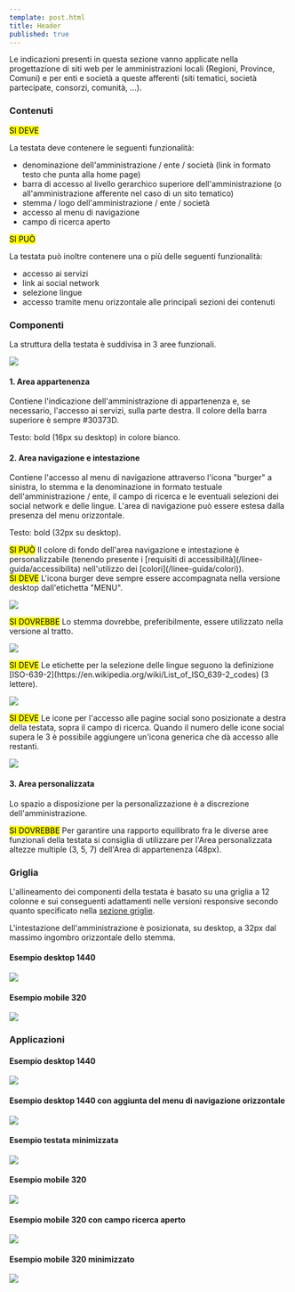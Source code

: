 ```yaml
---
template: post.html
title: Header
published: true
---
```


Le indicazioni presenti in questa sezione vanno applicate nella progettazione di siti web
per le amministrazioni locali (Regioni, Province, Comuni) e per enti e società a queste afferenti
(siti tematici, società partecipate, consorzi, comunità, ...).

### Contenuti

<div class="lg-callout lg-callout-must">
<mark>SI DEVE</mark>
<p>La testata deve contenere le seguenti funzionalità:</p>
<ul>
<li>denominazione dell'amministrazione / ente / società (link in formato testo che punta alla home page)</li>
<li>barra di accesso al livello gerarchico superiore dell'amministrazione (o all'amministrazione afferente nel caso di un sito tematico)</li>
<li>stemma / logo dell'amministrazione / ente / società</li>
<li>accesso al menu di navigazione</li>
<li>campo di ricerca aperto</li>
</ul>
</div>

<div class="lg-callout lg-callout-could">
<mark>SI PUÒ</mark>
<p>La testata può inoltre contenere una o più delle seguenti funzionalità:</p>
<ul>
<li>accesso ai servizi</li>
<li>link ai social network</li>
<li>selezione lingue</li>
<li>accesso tramite menu orizzontale alle principali sezioni dei contenuti</li>
</ul>
</div>

### Componenti

La struttura della testata è suddivisa in 3 aree funzionali.

![](/images/header/image08.png)

#### 1. Area appartenenza

Contiene l'indicazione dell'amministrazione di appartenenza e, se necessario, l'accesso ai servizi, sulla parte destra.
Il colore della barra superiore è sempre #30373D.

Testo: bold (16px su desktop) in colore bianco.

#### 2. Area navigazione e intestazione

Contiene l'accesso al menu di navigazione attraverso l'icona "burger" a sinistra,
lo stemma e la denominazione in formato testuale dell'amministrazione / ente,
il campo di ricerca e le eventuali selezioni dei social network e delle lingue.
L'area di navigazione può essere estesa dalla presenza del menu orizzontale.

Testo: bold (32px su desktop).

<div class="lg-callout lg-callout-could">
<mark>SI PUÒ</mark>
Il colore di fondo dell'area navigazione e intestazione è personalizzabile
(tenendo presente i [requisiti di accessibilità](/linee-guida/accessibilita)
nell'utilizzo dei [colori](/linee-guida/colori)).
</div>

<div class="lg-callout lg-callout-must">
<mark>SI DEVE</mark>
L'icona burger deve sempre essere accompagnata nella versione desktop dall'etichetta "MENU".
</div>

![](/images/header/image03.png)

<div class="lg-callout lg-callout-should">
<mark>SI DOVREBBE</mark>
Lo stemma dovrebbe, preferibilmente, essere utilizzato nella versione al tratto.
</div>

![](/images/header/image06.png)

<div class="lg-callout lg-callout-must">
<mark>SI DEVE</mark>
Le etichette per la selezione delle lingue seguono la definizione
[ISO-639-2](https://en.wikipedia.org/wiki/List_of_ISO_639-2_codes) (3 lettere).
</div>

![](/images/header/image02.png)

<div class="lg-callout lg-callout-must">
<mark>SI DEVE</mark>
Le icone per l'accesso alle pagine social sono posizionate a destra della testata, sopra il campo di ricerca.
Quando il numero delle icone social supera le 3 è possibile aggiungere un'icona generica che dà accesso alle restanti.
</div>

![](/images/header/image10.png)

#### 3. Area personalizzata

Lo spazio a disposizione per la personalizzazione è a discrezione dell'amministrazione.

<div class="lg-callout lg-callout-should">
<mark>SI DOVREBBE</mark>
Per garantire una rapporto equilibrato fra le diverse aree funzionali della testata si consiglia di utilizzare
per l'Area personalizzata altezze multiple (3, 5, 7) dell'Area di appartenenza (48px).
</div>

### Griglia

L'allineamento dei componenti della testata è basato su una griglia a 12 colonne
e sui conseguenti adattamenti nelle versioni responsive secondo quanto specificato nella
[sezione griglie](/linee-guida/layout/griglie).

L'intestazione dell'amministrazione è posizionata, su desktop, a 32px dal massimo ingombro orizzontale dello stemma.

#### Esempio desktop 1440

![](/images/header/image09.png)

#### Esempio mobile 320

![](/images/header/image12.png)

### Applicazioni

#### Esempio desktop 1440

![](/images/header/image00.png)

#### Esempio desktop 1440 con aggiunta del menu di navigazione orizzontale

![](/images/header/image14.png)

#### Esempio testata minimizzata

![](/images/header/image07.png)

#### Esempio mobile 320

![](/images/header/image11.png)

#### Esempio mobile 320 con campo ricerca aperto

![](/images/header/image15.png)

#### Esempio mobile 320 minimizzato

![](/images/header/image13.png)
